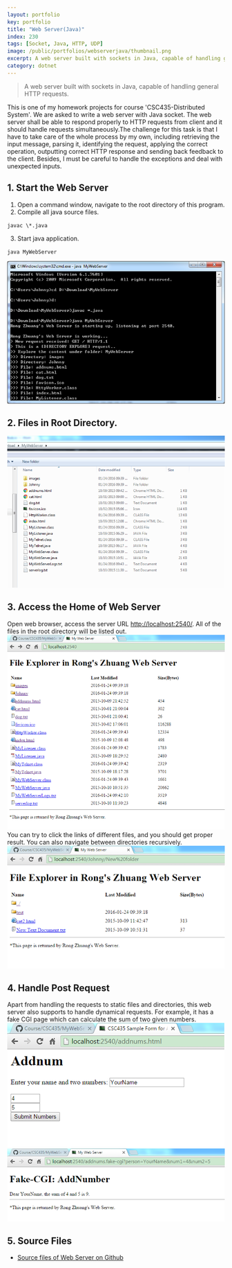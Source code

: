 ```yaml
---
layout: portfolio
key: portfolio
title: "Web Server(Java)"
index: 230
tags: [Socket, Java, HTTP, UDP]
image: /public/portfolios/webserverjava/thumbnail.png
excerpt: A web server built with sockets in Java, capable of handling general HTTP requests.
category: dotnet
---
```


> A web server built with sockets in Java, capable of handling general HTTP requests.

This is one of my homework projects for course 'CSC435-Distributed System'. We are asked to write a web server with Java socket. The web server shall be able to respond properly to HTTP requests from client and it should handle requests simultaneously.The challenge for this task is that I have to take care of the whole process by my own, including retrieving the input message, parsing it, identifying the request, applying the correct operation, outputting correct HTTP response and sending back feedback to the client. Besides, I must be careful to handle the exceptions and deal with unexpected inputs.  

## 1. Start the Web Server  
1) Open a command window, navigate to the root directory of this program.  
2) Compile all java source files.  
```
javac \*.java
```

3) Start java application.  
```
java MyWebServer
```

![startserver](/public/portfolios/webserverjava/startserver.png "startserver")
## 2. Files in Root Directory.  
![root](/public/portfolios/webserverjava/root.png "root")
## 3. Access the Home of Web Server
Open web browser, access the server URL [http://localhost:2540/](http://localhost:2540/). All of the files in the root directory will be listed out.  
![webserver](/public/portfolios/webserverjava/webserver.png "webserver")
You can try to click the links of different files, and you should get proper result. You can also navigate between directories recursively.  
![recursive](/public/portfolios/webserverjava/recursive.png "recursive")
## 4. Handle Post Request
Apart from handling the requests to static files and directories, this web server also supports to handle dynamical requests. For example, it has a fake CGI page which can calculate the sum of two given numbers.  
![cgi](/public/portfolios/webserverjava/cgi.png "cgi")  
![cgiresult](/public/portfolios/webserverjava/cgiresult.png "cgiresult")  

## 5. Source Files
* [Source files of Web Server on Github](https://github.com/jojozhuang/Portfolio/tree/master/WebServer)
